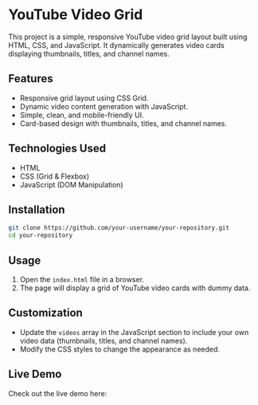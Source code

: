 # YouTube Video Grid

This project is a simple, responsive YouTube video grid layout built using HTML, CSS, and JavaScript. It dynamically generates video cards displaying thumbnails, titles, and channel names.

## Features
- Responsive grid layout using CSS Grid.
- Dynamic video content generation with JavaScript.
- Simple, clean, and mobile-friendly UI.
- Card-based design with thumbnails, titles, and channel names.

## Technologies Used
- HTML
- CSS (Grid & Flexbox)
- JavaScript (DOM Manipulation)

## Installation
```sh
git clone https://github.com/your-username/your-repository.git
cd your-repository
```

## Usage
1. Open the `index.html` file in a browser.
2. The page will display a grid of YouTube video cards with dummy data.

## Customization
- Update the `videos` array in the JavaScript section to include your own video data (thumbnails, titles, and channel names).
- Modify the CSS styles to change the appearance as needed.

## Live Demo
Check out the live demo here: 
